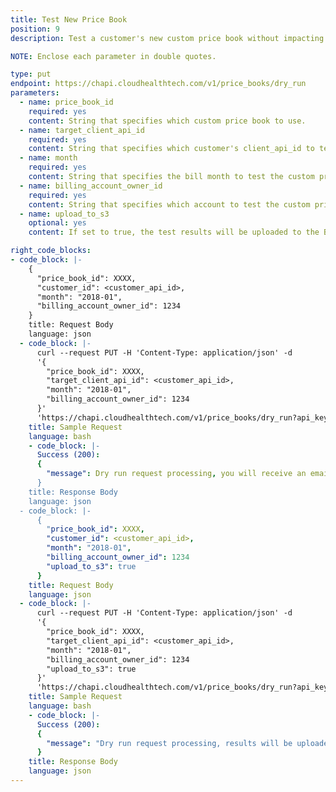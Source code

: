 ```yaml
---
title: Test New Price Book
position: 9
description: Test a customer's new custom price book without impacting the customer's CloudHealth environment. The test results are emailed to the email address specified in the partner CloudHealth account profile. See [Understand Price Book Test Results](#price-book_understand-price-book-test-results).

NOTE: Enclose each parameter in double quotes. 

type: put
endpoint: https://chapi.cloudhealthtech.com/v1/price_books/dry_run
parameters:
  - name: price_book_id
    required: yes
    content: String that specifies which custom price book to use.
  - name: target_client_api_id
    required: yes
    content: String that specifies which customer's client_api_id to test the custom price book on.
  - name: month
    required: yes
    content: String that specifies the bill month to test the custom price book on.
  - name: billing_account_owner_id
    required: yes
    content: String that specifies which account to test the custom price book on.
  - name: upload_to_s3
    optional: yes
    content: If set to true, the test results will be uploaded to the Bill Generation S3 bucket configured in the UI under **Setup** > **Admin** > **Settings**, within the ‘cpb-dryrun-results' directory. The default value is false.

right_code_blocks:
- code_block: |-
    {
      "price_book_id": XXXX,
      "customer_id": <customer_api_id>,
      "month": "2018-01",
      "billing_account_owner_id": 1234
    }
    title: Request Body
    language: json
  - code_block: |-
      curl --request PUT -H 'Content-Type: application/json' -d
      '{
        "price_book_id": XXXX,
        "target_client_api_id": <customer_api_id>,
        "month": "2018-01",
        "billing_account_owner_id": 1234
      }'
      'https://chapi.cloudhealthtech.com/v1/price_books/dry_run?api_key=<your_api_key>'
    title: Sample Request
    language: bash
    - code_block: |-
      Success (200): 
      {
        "message": Dry run request processing, you will receive an email with your results in a few minutes. Current rate limit job count equals 2 out of 4000 per hour"
      }
    title: Response Body
    language: json
  - code_block: |-
      {
        "price_book_id": XXXX,
        "customer_id": <customer_api_id>,
        "month": "2018-01",
        "billing_account_owner_id": 1234
        "upload_to_s3": true
      }
    title: Request Body
    language: json
  - code_block: |-
      curl --request PUT -H 'Content-Type: application/json' -d
      '{
        "price_book_id": XXXX,
        "target_client_api_id": <customer_api_id>,
        "month": "2018-01",
        "billing_account_owner_id": 1234
        "upload_to_s3": true
      }'
      'https://chapi.cloudhealthtech.com/v1/price_books/dry_run?api_key=<your_api_key>'
    title: Sample Request
    language: bash
    - code_block: |-
      Success (200): 
      {
        "message": "Dry run request processing, results will be uploaded to your Bill Generation S3 Bucket in a few minutes. Current rate limit job count equals 1 out of 4000 per hour"
      }
    title: Response Body
    language: json
---
```

